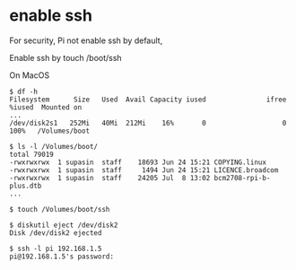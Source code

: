 # enable ssh

For security, Pi not enable ssh by default,

Enable ssh by touch /boot/ssh

On MacOS

```console
$ df -h
Filesystem      Size   Used  Avail Capacity iused               ifree %iused  Mounted on
...
/dev/disk2s1   252Mi   40Mi  212Mi    16%       0                   0  100%   /Volumes/boot

$ ls -l /Volumes/boot/
total 79019
-rwxrwxrwx  1 supasin  staff    18693 Jun 24 15:21 COPYING.linux
-rwxrwxrwx  1 supasin  staff     1494 Jun 24 15:21 LICENCE.broadcom
-rwxrwxrwx  1 supasin  staff    24205 Jul  8 13:02 bcm2708-rpi-b-plus.dtb
...

$ touch /Volumes/boot/ssh

$ diskutil eject /dev/disk2
Disk /dev/disk2 ejected
```

```console
$ ssh -l pi 192.168.1.5
pi@192.168.1.5's password:
```
